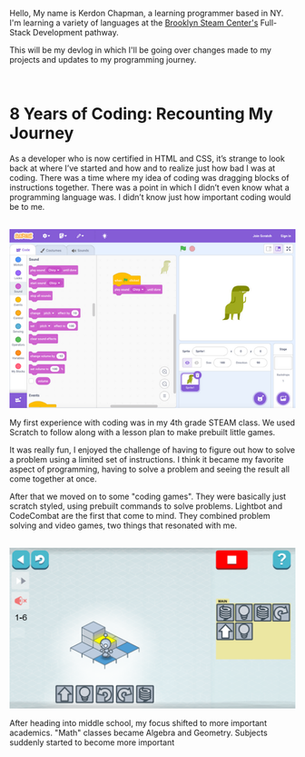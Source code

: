 Hello, My name is Kerdon Chapman, a learning programmer based in NY. I'm learning a variety of languages at the [Brooklyn Steam Center's](https://brooklynsteamcenter.org/) Full-Stack Development pathway.

This will be my devlog in which I'll be going over changes made to my projects and updates to my programming journey.

<br>

# 8 Years of Coding: Recounting My Journey

As a developer who is now certified in HTML and CSS, it’s strange to look back at where I’ve started and how and to realize just how bad I was at coding. There was a time where my idea of coding was dragging blocks of instructions together. There was a point in which I didn’t even know what a programming language was. I didn’t know just how important coding would be to me.

<br>

<img src="images/scratch.png">

<br>

My first experience with coding was in my 4th grade STEAM class. We used Scratch to follow along with a lesson plan to make prebuilt little games.

It was really fun, I enjoyed the challenge of having to figure out how to solve a problem using a limited set of instructions. I think it became my favorite aspect of programming, having to solve a problem and seeing the result all come together at once.

After that we moved on to some "coding games". They were basically just scratch styled, using prebuilt commands to solve problems. Lightbot and CodeCombat are the first that come to mind. They combined problem solving and video games, two things that resonated with me.

<br>

<img src="images/lightbot.png">

<br>

After heading into middle school, my focus shifted to more important academics. "Math" classes became Algebra and Geometry. Subjects suddenly started to become more important 